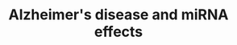 ---
annotations:
- id: PW:0000013
  parent: disease pathway
  type: Pathway Ontology
  value: disease pathway
- id: PW:0000015
  parent: disease pathway
  type: Pathway Ontology
  value: Alzheimer's disease pathway
- id: DOID:10652
  parent: central nervous system disease
  type: Disease Ontology
  value: Alzheimer's disease
authors:
- Nsalomonis
- Thomas
- Khanspers
- MaintBot
- AlexanderPico
- Jmelius
- Egonw
- Fehrhart
- Lovnish.thakur
- Susan
- Eweitz
citedin:
- link: PMC8170991
  title: 'NoRCE: non-coding RNA sets cis enrichment tool (2021)'
- link: PMC7592670
  title: A Coordinated Approach by Public Domain Bioinformatics Resources to Aid the
    Fight Against Alzheimer’s Disease Through Expert Curation of Key Protein Targets
    (2020)
communities:
- Diseases
- RareDiseases
description: 'This pathway displays current genes, proteolytic events and other processes
  associated with the progression of Alzheimer''s disease. Note: mitochondrial associated
  genes Cx I through Cx V are not currently included, as these correspond to over
  a hundred distinct factors. See below source URL for more information.   Proteins
  on this pathway have targeted assays available via the [https://assays.cancer.gov/available_assays?wp_id=WP2059
  CPTAC Assay Portal]'
last-edited: 2021-06-29
ndex: dcbae0c1-8b63-11eb-9e72-0ac135e8bacf
organisms:
- Homo sapiens
redirect_from:
- /index.php/Pathway:WP2059
- /instance/WP2059
- /instance/WP2059_rr119468
revision: r119468
schema-jsonld:
- '@context': https://schema.org/
  '@id': https://wikipathways.github.io/pathways/WP2059.html
  '@type': Dataset
  creator:
    '@type': Organization
    name: WikiPathways
  description: 'This pathway displays current genes, proteolytic events and other
    processes associated with the progression of Alzheimer''s disease. Note: mitochondrial
    associated genes Cx I through Cx V are not currently included, as these correspond
    to over a hundred distinct factors. See below source URL for more information.   Proteins
    on this pathway have targeted assays available via the [https://assays.cancer.gov/available_assays?wp_id=WP2059
    CPTAC Assay Portal]'
  keywords:
  - ADAM10
  - ADAM17
  - ADRM1
  - AGEs
  - AKT1
  - AKT2
  - AKT3
  - AMBRA1
  - APAF1
  - APBB1
  - APC
  - APC2
  - APH1A
  - APH1B
  - APOE
  - APP
  - APP intracellular domain
  - APP-C83
  - APP-C99
  - ARAF
  - ATF4
  - ATF6
  - ATG101
  - ATG13
  - ATG14
  - ATG2A
  - ATG2B
  - ATP2A1
  - ATP2A2
  - ATP2A3
  - AXIN1
  - AXIN2
  - BACE1
  - BAD
  - BECN1
  - BECN2
  - BID
  - BRAF
  - CACNA1C
  - CACNA1D
  - CACNA1F
  - CACNA1S
  - CALM1
  - CALM2
  - CALM3
  - CALML3
  - CALML4
  - CALML5
  - CALML6
  - CAPN1
  - CAPN2
  - CASP12
  - CASP3
  - CASP7
  - CASP8
  - CASP9
  - CDK5
  - CDK5R1 / p25
  - CDK5R1 / p35
  - CHRNA7
  - CHUK
  - CSF1
  - CSNK1A1
  - CSNK1A1L
  - CSNK1E
  - CSNK2A1
  - CSNK2A2
  - CSNK2A3
  - CSNK2B
  - CTNNB1
  - CYBB
  - CYCS
  - Ca2+
  - Cu+
  - DDIT3
  - DKK1
  - DKK2
  - DKK4
  - DVL1
  - DVL2
  - DVL3
  - EIF2AK2
  - EIF2AK3
  - EIF2S1
  - ERN1
  - FADD
  - FAS
  - FRAT1
  - FRAT2
  - FZD1
  - FZD10
  - FZD2
  - FZD3
  - FZD4
  - FZD5
  - FZD6
  - FZD7
  - FZD8
  - FZD9
  - Fe2+
  - GAPDH
  - GNAQ
  - GPR83
  - GRIN1
  - GRIN2A
  - GRIN2B
  - GRIN2C
  - GRIN2D
  - GSK3B
  - HRAS
  - HSD17B10
  - Hydrogen peroxide
  - IDE
  - IKBKB
  - IL1A
  - IL1B
  - IL6
  - INS
  - INSR
  - IP3
  - IRS1
  - IRS2
  - IRS4
  - ITPR1
  - ITPR2
  - ITPR3
  - KIF5A
  - KIF5B
  - KIF5C
  - KLC1
  - KLC2
  - KLC3
  - KLC4
  - KRAS
  - LPL
  - LRP1
  - LRP5
  - LRP6
  - MAP2K1
  - MAP2K2
  - MAP2K7
  - MAP3K5
  - MAPK1
  - MAPK10
  - MAPK3
  - MAPK8
  - MAPK9
  - MAPT
  - MCU
  - MIR101
  - MIR132
  - MIR29A
  - MIR29B1
  - MIR29C
  - MME
  - MTOR
  - NAC fragment
  - NAE1
  - NCSTN
  - NFKB1
  - 'NO'
  - NOS1
  - NOS2
  - NOX1
  - NOX4
  - NRAS
  - NRBF2
  - ONOO-
  - P3 peptide
  - PI3P
  - PIK3C3
  - PIK3CA
  - PIK3CB
  - PIK3CD
  - PIK3R1
  - PIK3R2
  - PIK3R3
  - PIK3R4
  - PIP3
  - PLCB1
  - PLCB2
  - PLCB3
  - PLCB4
  - PPID
  - PPIF
  - PPP3CA
  - PPP3CB
  - PPP3CC
  - PPP3R1
  - PPP3R2
  - PSEN1
  - PSEN2
  - PSENEN
  - PSMA1
  - PSMA2
  - PSMA3
  - PSMA4
  - PSMA5
  - PSMA6
  - PSMA7
  - PSMA8
  - PSMB1
  - PSMB2
  - PSMB3
  - PSMB4
  - PSMB5
  - PSMB6
  - PSMB7
  - PSMC1
  - PSMC2
  - PSMC3
  - PSMC4
  - PSMC5
  - PSMC6
  - PSMD1
  - PSMD12
  - PSMD13
  - PSMD14
  - PSMD2
  - PSMD3
  - PSMD4
  - PSMD6
  - PSMD7
  - PSMD8
  - PSMD9
  - PTGS2
  - RAF1
  - RAGE
  - RB1CC1
  - RELA
  - RTN3
  - RTN4
  - RYR3
  - SEM1
  - SLC25A31
  - SLC25A4
  - SLC25A5
  - SLC25A6
  - SNCA
  - TNF
  - TNFRSF1A
  - TPTEP2-CSNK1E
  - TRAF2
  - TUBA1A
  - TUBA1B
  - TUBA1C
  - TUBA3C
  - TUBA3D
  - TUBA3E
  - TUBA4A
  - TUBA8
  - TUBAL3
  - TUBB
  - TUBB1
  - TUBB2A
  - TUBB2B
  - TUBB3
  - TUBB4A
  - TUBB4B
  - TUBB6
  - TUBB8
  - ULK1
  - ULK2
  - VDAC1
  - VDAC2
  - VDAC3
  - WIPI1
  - WIPI2
  - WNT1
  - WNT10A
  - WNT10B
  - WNT11
  - WNT16
  - WNT2
  - WNT2B
  - WNT3
  - WNT3A
  - WNT4
  - WNT5A
  - WNT5B
  - WNT6
  - WNT7A
  - WNT7B
  - XBP1
  - beta-amyloid protein 40
  - beta-amyloid protein 42
  - p50 ATF6
  - sAPP alpha
  - sAPP beta
  - superoxide
  license: CC0
  name: Alzheimer's disease and miRNA effects
seo: CreativeWork
title: Alzheimer's disease and miRNA effects
wpid: WP2059
---